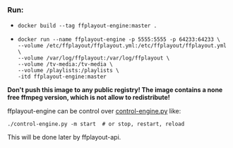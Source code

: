### Run:
- `docker build --tag ffplayout-engine:master .`
-   ```
    docker run --name ffplayout-engine -p 5555:5555 -p 64233:64233 \
    --volume /etc/ffplayout/ffplayout.yml:/etc/ffplayout/ffplayout.yml \
    --volume /var/log/ffplayout:/var/log/ffplayout \
    --volume /tv-media:/tv-media \
    --volume /playlists:/playlists \
    -itd ffplayout-engine:master
    ```

**Don't push this image to any public registry! The image contains a none free ffmpeg version, which is not allow to redistribute!**

ffplayout-engine can be control over [control-engine.py](assets/control-engine.py) like:

```
./control-engine.py -m start  # or stop, restart, reload
```

This will be done later by ffplayout-api.
